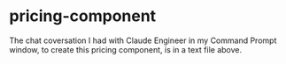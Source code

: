 # pricing-component
The chat coversation I had with Claude Engineer in my Command Prompt window, to create this pricing component, is in a text file above.
 
